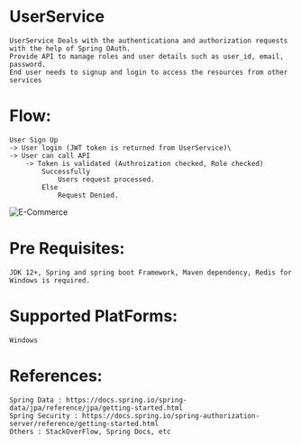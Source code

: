 # UserService
	UserService Deals with the authenticationa and authorization requests with the help of Spring OAuth.
	Provide API to manage roles and user details such as user_id, email, password.
	End user needs to signup and login to access the resources from other services

# Flow:
	User Sign Up 
	-> User login (JWT token is returned from UserService)\
	-> User can call API 
		-> Token is validated (Authroization checked, Role checked)
			Successfully
				Users request processed.
			Else 
				Request Denied.
![E-Commerce](https://github.com/viddy09/UserService/assets/70717147/032797bf-f952-4c81-9b77-79ca27521f94)


# Pre Requisites:
	JDK 12+, Spring and spring boot Framework, Maven dependency, Redis for Windows is required.

# Supported PlatForms:
	Windows

# References:
	Spring Data : https://docs.spring.io/spring-data/jpa/reference/jpa/getting-started.html
	Spring Security : https://docs.spring.io/spring-authorization-server/reference/getting-started.html
	Others : StackOverFlow, Spring Docs, etc

